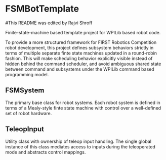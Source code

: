 # FSMBotTemplate
#This README was edited by Rajvi Shroff

Finite-state-machine based template project for WPILib based robot code.

To provide a more structured framework for FIRST Robotics Competition robot development, this project defines subsystem behaviors strictly in terms of multiple separate finte state machines updated in a round-robin fashion. This will make scheduling behavior explicitly visible instead of hidden behind the command scheduler, and avoid ambiguous shared state between command and subsystems under the WPILib command based programming model.

## FSMSystem
The primary base class for robot systems. Each robot system is defined in terms of a Mealy-style finte state machine with control over a well-defined set of robot hardware. 

## TeleopInput
Utility class with ownership of teleop input handling. The single global instance of this class mediates access to inputs during the teleoperated mode and abstracts control mappings.
